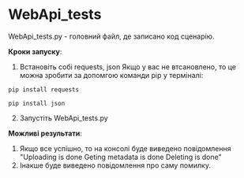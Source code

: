 # WebApi_tests
WebApi_tests.py - головний файл, де записано код сценарію. 

**Кроки запуску**:
1) Встановіть собі requests, json
Якщо у вас не втсановлено, то це можна зробити за допомгою команди pip у терміналі:
``` 
pip install requests
```
``` 
pip install json 
```
2) Запустіть WebApi_tests.py

**Можливі результати**: 
1) Якщо все успішно, то на консолі буде виведено повідомлення "Uploading is done
Geting metadata is done
Deleting is done"
2) Інакше буде виведено повідомлення про саму помилку. 

